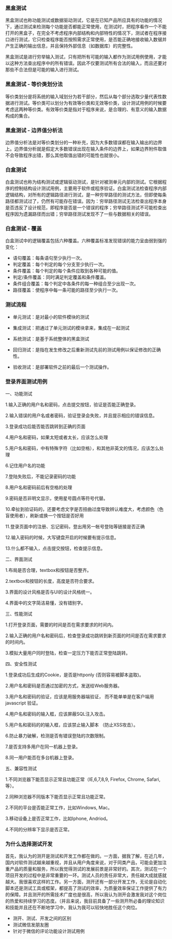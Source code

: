### 黑盒测试

黑盒测试也称功能测试或数据驱动测试，它是在已知产品所应具有的功能的情况下，通过测试来检测每个功能是否都能正常使用，在测试时，把程序看作一个不能打开的黑盒子，在完全不考虑程序内部结构和内部特性的情况下，测试者在程序接口进行测试，它只检查程序能否按照需求正常使用，是否能正确地接收输入数锯并产生正确的输出信息，并且保持外部信息（如数据库）的完整性。

黑盒测试是进行穷举输入测试，只有把所有可能的输入都作为测试用例使用，才能以这种方法查出程序中的所有错误。因此不仅要测试所有合法的输入，而且还要对那些不合法但是可能的输入进行测试。



### 黑盒测试 - 等价类划分法

等价类划分是将系统的输入域划分为若干部分，然后从每个部分选取少量代表性数据进行测试。等价类可以划分为有效等价类和无效等价类，设计测试用例的时候要考虑这两种等价类。有效等价类是指对于程序来说，是合理的、有意义的输入数据构成的集合。



### 黑盒测试 - 边界值分析法

边界值分析法是对等价类划分的一种补充，因为大多数错误都在输入输出的边界上。边界值分析就是假定大多数错误出现在输入条件的边界上，如果边界附件取值不会导致程序出错，那么其他取值出错的可能性也就很小。



### 白盒测试

白盒测试也称为结构测试或逻辑驱动测试，是针对被测单元内部的测试。它根据程序的控制结构设计测试用例，主要用于软件或程序验证。白盒测试法检查程序内部逻辑结构，对所有的逻辑路径进行测试，是一种穷举路径的测试方法，但即使每条路径都测试过了，仍然有可能存在错误。因为：穷举路径测试无法检查出程序本身是否违反了设计规范，即程序是否是一个错误的程序；穷举路径测试不可能检查出程序因为遗漏路径而出错；穷举路径测试发现不了一些与数据相关的错误。



### 白盒测试 - 覆盖

白盒测试中的逻辑覆盖包括六种覆盖。六种覆盖标准发现错误的能力呈由弱到强的变化：

+ 语句覆盖：每条语句至少执行一次。
+ 判定覆盖：每个判定的每个分支至少执行一次。
+ 条件覆盖：每个判定的每个条件应取到各种可能的值。
+ 判定/条件覆盖：同时满足判定覆盖和条件覆盖。
+ 条件组合覆盖：每个判定中各条件的每一种组合至少出现一次。
+ 路径覆盖：使程序中每一条可能的路径至少执行一次。





### 测试流程

+ 单元测试：是对最小的软件模块的测试

+ 集成测试：把通过了单元测试的模块拿来，集成在一起测试

+ 系统测试：是基于系统整体的黑盒测试

+ 回归测试：是指在发生修改之后重新测试先前的测试用例以保证修改的正确性。

+ 验收测试：是部署软件之前的最后一个测试操作。

  

### 登录界面测试用例

一、功能测试

1.输入正确的用户名和密码，点击提交按钮，验证是否能正确登录。

2.输入错误的用户名或者密码，验证登录会失败，并且提示相应的错误信息。

3.登录成功后能否能否跳转到正确的页面

4.用户名和密码，如果太短或者太长，应该怎么处理

5.用户名和密码，中有特殊字符（比如空格），和其他非英文的情况，应该怎么处理

6.记住用户名的功能

7.登陆失败后，不能记录密码的功能

8.用户名和密码前后有空格的处理

9.密码是否非明文显示，使用星号圆点等符号代替。

10.牵扯到验证码的，还要考虑文字是否扭曲过度导致辨认难度大，考虑颜色（色盲使用者），刷新或换一个按钮是否好用

11.登录页面中的注册、忘记密码，登出用另一帐号登陆等链接是否正确

12.输入密码的时候，大写键盘开启的时候要有提示信息。

13.什么都不输入，点击提交按钮，检查提示信息。



二、界面测试

1.布局是否合理，textbox和按钮是否整齐。

2.textbox和按钮的长度，高度是否符合要求。

3.界面的设计风格是否与UI的设计风格统一。

4.界面中的文字简洁易懂，没有错别字。



三、性能测试

1.打开登录页面，需要的时间是否在需求要求的时间内。

2.输入正确的用户名和密码后，检查登录成功跳转到新页面的时间是否在需求要求的时间内。

3.模拟大量用户同时登陆，检查一定压力下能否正常登陆跳转。



四、安全性测试

1.登录成功后生成的Cookie，是否是httponly (否则容易被脚本盗取)。

2.用户名和密码是否通过加密的方式，发送给Web服务器。

3.用户名和密码的验证，应该是用服务器端验证， 而不能单单是在客户端用javascript 验证。

4.用户名和密码的输入框，应该屏蔽SQL注入攻击。

5.用户名和密码的的输入框，应该禁止输入脚本 （防止XSS攻击）。

6.防止暴力破解，检测是否有错误登陆的次数限制。

7.是否支持多用户在同一机器上登录。

8.同一用户能否在多台机器上登录。



五、兼容性测试

1.不同浏览器下能否显示正常且功能正常（IE,6,7,8,9, Firefox, Chrome, Safari,等）。

2.同种浏览器不同版本下能否显示正常且功能正常。

2.不同的平台是否能正常工作，比如Windows, Mac。

3.移动设备上是否正常工作，比如Iphone, Andriod。

4.不同的分辨率下显示是否正常。



### 为什么选择测试开发

首先，我认为的测开是测试和开发工作都在做的。一方面，据我了解，在近几年，国内对软件测试越来越重视，并且从用户角度来说，对于同类产品，可能会更加注重产品的质量和服务，所以我觉得测试的发展前景是非常好的。其次，测试在一个项目开发的过程中是非常重要的一环。测试人员的责任非常大，责任越大成就感就越大。我很喜欢这样的工作。另一方面，测开还有一部分开发工作，无论是自动化脚本还是测试工具或框架，都提高了测试的效率，为质量效率保证工作提供了有力的保障。并且测开的所需技术广度也是很高，所以我认为测开会激发我对这个岗位的热爱和持续学习的态度。（并且来说，我目前具备了一些测开所必备的理论知识和技能并且还在不断地学习中，我认为我可以较快地胜任这个岗位。







+ 测开、测试、开发之间的区别
+ 测试微信发朋友圈 
+ 针对于微信的评论功能设计测试用例
